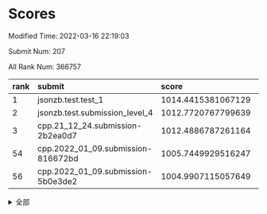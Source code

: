 # Scores

Modified Time: 2022-03-16 22:19:03

Submit Num: 207

All Rank Num: 366757

| rank |               submit               |       score        |       sigma        | pk_num |
| :--- | :--------------------------------- | :----------------- | :----------------- | :----- |
| 1    | jsonzb.test.test_1                 | 1014.4415381067129 | 0.8586362439187509 | 7086   |
| 2    | jsonzb.test.submission_level_4     | 1012.7720767799639 | 0.7856547284525369 | 7089   |
| 3    | cpp.21_12_24.submission-2b2ea0d7   | 1012.4886787261164 | 0.7977132941235928 | 7086   |
| 54   | cpp.2022_01_09.submission-816672bd | 1005.7449929516247 | 0.7311674285852584 | 7087   |
| 56   | cpp.2022_01_09.submission-5b0e3de2 | 1004.9907115057649 | 0.7339847080928645 | 7092   |


<details>
<summary>全部</summary>

| rank |                 submit                 |       score        |       sigma        | pk_num |
| :--- | :------------------------------------- | :----------------- | :----------------- | :----- |
| 1    | jsonzb.test.test_1                     | 1014.4415381067129 | 0.8586362439187509 | 7086   |
| 2    | jsonzb.test.submission_level_4         | 1012.7720767799639 | 0.7856547284525369 | 7089   |
| 3    | cpp.21_12_24.submission-2b2ea0d7       | 1012.4886787261164 | 0.7977132941235928 | 7086   |
| 4    | gobigger.level_3.submission_level_3_12 | 1011.9248155713384 | 0.7867870740710091 | 7084   |
| 5    | gobigger.level_3.submission_level_3_23 | 1011.3418352972549 | 0.7506343810712003 | 7085   |
| 6    | gobigger.level_3.submission_level_3_5  | 1011.2744392930973 | 0.7485707401398201 | 7090   |
| 7    | gobigger.level_3.submission_level_3_9  | 1011.0874503890195 | 0.7677552876248651 | 7087   |
| 8    | gobigger.level_3.submission_level_3_10 | 1010.9309288861988 | 0.790095534725854  | 7085   |
| 9    | gobigger.level_3.submission_level_3_33 | 1010.8859888376377 | 0.7687932547799917 | 7088   |
| 10   | gobigger.level_3.submission_level_3_39 | 1010.8708279100052 | 0.7617448048335975 | 7085   |
| 11   | gobigger.level_3.submission_level_3_30 | 1010.8674636913439 | 0.7921679911040549 | 7086   |
| 12   | gobigger.level_3.submission_level_3_28 | 1010.8505637250968 | 0.7749682814471801 | 7096   |
| 13   | gobigger.level_3.submission_level_3_45 | 1010.7105790839635 | 0.7493578328337676 | 7085   |
| 14   | gobigger.level_3.submission_level_3_25 | 1010.6973685182662 | 0.7984539336102886 | 7086   |
| 15   | gobigger.level_3.submission_level_3_26 | 1010.5570496223513 | 0.7573504178439517 | 7087   |
| 16   | gobigger.level_3.submission_level_3_19 | 1010.4402716188966 | 0.7867654689838923 | 7088   |
| 17   | gobigger.level_3.submission_level_3_17 | 1010.4061362993901 | 0.73564895716606   | 7087   |
| 18   | gobigger.level_3.submission_level_3_8  | 1010.3989361024984 | 0.7639172655199403 | 7091   |
| 19   | gobigger.level_3.submission_level_3_31 | 1010.3911485308345 | 0.7571798613163945 | 7089   |
| 20   | gobigger.level_3.submission_level_3_35 | 1010.3860423317783 | 0.7650159567661162 | 7082   |
| 21   | gobigger.level_3.submission_level_3_24 | 1010.3577737678064 | 0.7394355374594485 | 7084   |
| 22   | gobigger.level_3.submission_level_3_47 | 1010.3539567715168 | 0.7906699450186526 | 7085   |
| 23   | gobigger.level_3.submission_level_3_3  | 1010.2994681821409 | 0.7799608775784563 | 7086   |
| 24   | gobigger.level_3.submission_level_3_48 | 1010.251278793769  | 0.7727419422914453 | 7088   |
| 25   | gobigger.level_3.submission_level_3_42 | 1010.2256738760858 | 0.7742252163588581 | 7093   |
| 26   | gobigger.level_3.submission_level_3_14 | 1010.1836813094111 | 0.757904971730097  | 7089   |
| 27   | gobigger.level_3.submission_level_3_44 | 1010.1201834026225 | 0.7422848597714068 | 7090   |
| 28   | gobigger.level_3.submission_level_3_27 | 1010.0694816386116 | 0.7654072186147038 | 7086   |
| 29   | gobigger.level_3.submission_level_3_7  | 1010.0209529795769 | 0.7711558163856155 | 7088   |
| 30   | gobigger.level_3.submission_level_3_34 | 1010.0128394852671 | 0.7522283438623543 | 7086   |
| 31   | gobigger.level_3.submission_level_3_6  | 1010.0108364279324 | 0.7624094349001396 | 7086   |
| 32   | gobigger.level_3.submission_level_3_4  | 1009.9885229723066 | 0.764267187545897  | 7092   |
| 33   | gobigger.level_3.submission_level_3_22 | 1009.952046246789  | 0.7472199670555237 | 7082   |
| 34   | gobigger.level_3.submission_level_3_11 | 1009.923185230701  | 0.764821343238571  | 7086   |
| 35   | gobigger.level_3.submission_level_3_13 | 1009.8929939537461 | 0.7489559059303811 | 7088   |
| 36   | gobigger.level_3.submission_level_3_15 | 1009.8085434454495 | 0.76616640891318   | 7088   |
| 37   | gobigger.level_3.submission_level_3_38 | 1009.770113809075  | 0.7472761223004311 | 7090   |
| 38   | gobigger.level_3.submission_level_3_18 | 1009.7225188957837 | 0.7481617823711846 | 7093   |
| 39   | gobigger.level_3.submission_level_3_21 | 1009.5677070724072 | 0.7287837713328366 | 7081   |
| 40   | gobigger.level_3.submission_level_3_20 | 1009.4571101842556 | 0.7454531230659466 | 7090   |
| 41   | gobigger.level_3.submission_level_3_16 | 1009.3098867019908 | 0.7620218094372798 | 7088   |
| 42   | gobigger.level_3.submission_level_3_41 | 1009.2346481487092 | 0.7433357514900217 | 7088   |
| 43   | gobigger.level_3.submission_level_3_2  | 1009.20515107931   | 0.7454847083086028 | 7086   |
| 44   | gobigger.level_3.submission_level_3_29 | 1009.1807329327536 | 0.7401791443483392 | 7083   |
| 45   | gobigger.level_3.submission_level_3_37 | 1009.1635730441532 | 0.7563877637781942 | 7090   |
| 46   | gobigger.level_3.submission_level_3_1  | 1009.0332561286588 | 0.7415687058693243 | 7086   |
| 47   | gobigger.level_3.submission_level_3_46 | 1009.0122769165159 | 0.7183210408320873 | 7087   |
| 48   | gobigger.level_3.submission_level_3_0  | 1008.8311986728263 | 0.7452789755483626 | 7086   |
| 49   | gobigger.level_3.submission_level_3_40 | 1008.6799908619022 | 0.7393143536178548 | 7085   |
| 50   | gobigger.level_3.submission_level_3_32 | 1008.4672090696982 | 0.7395618289689638 | 7092   |
| 51   | gobigger.level_3.submission_level_3_49 | 1008.4439468391769 | 0.7403675485164191 | 7087   |
| 52   | gobigger.level_3.submission_level_3_36 | 1008.4325059999213 | 0.7499501281756793 | 7084   |
| 53   | gobigger.level_3.submission_level_3_43 | 1008.4162282040226 | 0.7309477701188732 | 7080   |
| 54   | cpp.2022_01_09.submission-816672bd     | 1005.7449929516247 | 0.7311674285852584 | 7087   |
| 55   | gobigger.level_1.submission_level_1_38 | 1005.0164020238096 | 0.7323197619029057 | 7082   |
| 56   | cpp.2022_01_09.submission-5b0e3de2     | 1004.9907115057649 | 0.7339847080928645 | 7092   |
| 57   | gobigger.level_1.submission_level_1_18 | 1004.8378710791148 | 0.723965058836586  | 7088   |
| 58   | gobigger.level_1.submission_level_1_28 | 1004.8346336607884 | 0.7150706162955303 | 7085   |
| 59   | gobigger.level_1.submission_level_1_42 | 1004.5778862855302 | 0.7125884691756259 | 7085   |
| 60   | gobigger.level_1.submission_level_1_43 | 1004.4151039541047 | 0.7173376393607761 | 7088   |
| 61   | gobigger.level_1.submission_level_1_39 | 1004.3531025121283 | 0.714287316638405  | 7086   |
| 62   | gobigger.level_1.submission_level_1_29 | 1004.2718341436754 | 0.722568846754551  | 7087   |
| 63   | gobigger.level_1.submission_level_1_31 | 1004.2637013395566 | 0.715073448725226  | 7082   |
| 64   | gobigger.level_1.submission_level_1_6  | 1004.2075732434389 | 0.7116579779362713 | 7084   |
| 65   | gobigger.level_1.submission_level_1_47 | 1004.1476361760799 | 0.7196729575017535 | 7088   |
| 66   | gobigger.level_1.submission_level_1_41 | 1004.113467886427  | 0.7190279305884639 | 7088   |
| 67   | gobigger.level_1.submission_level_1_12 | 1003.9983713975939 | 0.7276360780918939 | 7091   |
| 68   | gobigger.level_1.submission_level_1_24 | 1003.92632400338   | 0.7278752338182244 | 7085   |
| 69   | gobigger.level_1.submission_level_1_15 | 1003.8112750919545 | 0.7164125020047591 | 7087   |
| 70   | gobigger.level_1.submission_level_1_19 | 1003.791419995689  | 0.7238851479021535 | 7092   |
| 71   | gobigger.level_1.submission_level_1_36 | 1003.776592991919  | 0.7157965770312679 | 7088   |
| 72   | gobigger.level_1.submission_level_1_46 | 1003.775281891852  | 0.7278653716357506 | 7087   |
| 73   | gobigger.level_1.submission_level_1_1  | 1003.6588791643179 | 0.7225385555564219 | 7083   |
| 74   | gobigger.level_1.submission_level_1_34 | 1003.6340400347742 | 0.7182194401781312 | 7083   |
| 75   | gobigger.level_1.submission_level_1_11 | 1003.5799598635283 | 0.7123472362239193 | 7090   |
| 76   | gobigger.level_1.submission_level_1_45 | 1003.5300706194358 | 0.7220319969625774 | 7090   |
| 77   | gobigger.level_1.submission_level_1_3  | 1003.4997183300195 | 0.7270446611365428 | 7088   |
| 78   | gobigger.level_1.submission_level_1_27 | 1003.4869389033848 | 0.7177575323455971 | 7080   |
| 79   | gobigger.level_1.submission_level_1_20 | 1003.4854679289953 | 0.716878263602683  | 7086   |
| 80   | gobigger.level_1.submission_level_1_37 | 1003.4762035739824 | 0.7137071784634589 | 7088   |
| 81   | gobigger.level_1.submission_level_1_21 | 1003.43148466966   | 0.7085585363090036 | 7088   |
| 82   | gobigger.level_1.submission_level_1_10 | 1003.376308731011  | 0.7118852783759309 | 7089   |
| 83   | gobigger.level_1.submission_level_1_2  | 1003.320022144638  | 0.7268668942123089 | 7081   |
| 84   | gobigger.level_1.submission_level_1_7  | 1003.2431988620311 | 0.7134739103837189 | 7081   |
| 85   | gobigger.level_1.submission_level_1_26 | 1003.2192191509829 | 0.7138869758619999 | 7086   |
| 86   | gobigger.level_1.submission_level_1_5  | 1003.1551372829623 | 0.7047253089739423 | 7082   |
| 87   | gobigger.level_1.submission_level_1_22 | 1003.1433986846276 | 0.7100873470337254 | 7089   |
| 88   | gobigger.level_1.submission_level_1_8  | 1003.0457513452616 | 0.710602301591126  | 7086   |
| 89   | gobigger.level_1.submission_level_1_14 | 1003.0040094627609 | 0.7138206350276677 | 7091   |
| 90   | gobigger.level_1.submission_level_1_44 | 1002.948668503377  | 0.7135540285116927 | 7092   |
| 91   | gobigger.level_1.submission_level_1_17 | 1002.9471934955756 | 0.7150462557909507 | 7091   |
| 92   | gobigger.level_1.submission_level_1_35 | 1002.9167750315916 | 0.7109227846239179 | 7092   |
| 93   | gobigger.level_1.submission_level_1_48 | 1002.8322332139686 | 0.7191714282730041 | 7086   |
| 94   | gobigger.level_1.submission_level_1_9  | 1002.8130638736399 | 0.7150179749458753 | 7089   |
| 95   | gobigger.level_1.submission_level_1_40 | 1002.6870186664133 | 0.7151061062197667 | 7082   |
| 96   | gobigger.level_1.submission_level_1_16 | 1002.6355550487384 | 0.7126478249040249 | 7087   |
| 97   | gobigger.level_1.submission_level_1_13 | 1002.5862979090139 | 0.6996912949647079 | 7083   |
| 98   | gobigger.level_1.submission_level_1_33 | 1002.5581756125038 | 0.7190507163293756 | 7088   |
| 99   | gobigger.level_1.submission_level_1_30 | 1002.4480735891198 | 0.7081572339712693 | 7088   |
| 100  | gobigger.level_1.submission_level_1_25 | 1002.4204223976272 | 0.7316609792968878 | 7089   |
| 101  | gobigger.level_1.submission_level_1_23 | 1002.393637209544  | 0.7033860617074552 | 7093   |
| 102  | gobigger.level_1.submission_level_1_49 | 1002.254369642061  | 0.7166130284016251 | 7086   |
| 103  | gobigger.level_1.submission_level_1_0  | 1001.8224137120739 | 0.7116406338335249 | 7087   |
| 104  | gobigger.level_1.submission_level_1_4  | 1001.8118472642494 | 0.7058328122420261 | 7084   |
| 105  | gobigger.level_1.submission_level_1_32 | 1001.5955420178178 | 0.7053948391138055 | 7085   |
| 106  | gobigger.random.submission_random_36   | 997.3103136449957  | 0.7087855256322055 | 7084   |
| 107  | gobigger.random.submission_random_10   | 997.2655161218531  | 0.6978133646178313 | 7090   |
| 108  | gobigger.random.submission_random_17   | 996.9363337838583  | 0.705954145543101  | 7087   |
| 109  | gobigger.random.submission_random_45   | 996.8854485927409  | 0.7077868254523737 | 7088   |
| 110  | gobigger.random.submission_random_26   | 996.8719338884481  | 0.7126590186928068 | 7087   |
| 111  | gobigger.random.submission_random_34   | 996.6908123632857  | 0.6973840221885925 | 7085   |
| 112  | gobigger.random.submission_random_28   | 996.672762549006   | 0.7088543123186662 | 7085   |
| 113  | gobigger.random.submission_random_30   | 996.6458525019015  | 0.6990608339444392 | 7084   |
| 114  | gobigger.random.submission_random_48   | 996.6428716743777  | 0.7123181272534226 | 7091   |
| 115  | gobigger.random.submission_random_46   | 996.6083762961463  | 0.6966552468625505 | 7086   |
| 116  | gobigger.random.submission_random_8    | 996.5966374903442  | 0.7112471201699824 | 7091   |
| 117  | gobigger.random.submission_random_47   | 996.5534288099167  | 0.6973658435570939 | 7088   |
| 118  | gobigger.random.submission_random_44   | 996.5503424706233  | 0.7135938919833772 | 7087   |
| 119  | gobigger.random.submission_random_22   | 996.4680972845655  | 0.6915504732025277 | 7090   |
| 120  | gobigger.random.submission_random_16   | 996.4660218410149  | 0.7074122840651184 | 7092   |
| 121  | gobigger.random.submission_random_18   | 996.2572297018722  | 0.7214584968174965 | 7092   |
| 122  | gobigger.random.submission_random_24   | 996.1712694564006  | 0.720891211433693  | 7092   |
| 123  | gobigger.random.submission_random_29   | 996.1467103064637  | 0.7164199414857638 | 7093   |
| 124  | gobigger.random.submission_random_1    | 996.1171229139388  | 0.7121672063384917 | 7088   |
| 125  | gobigger.random.submission_random_41   | 996.0819473027018  | 0.7187907067459499 | 7089   |
| 126  | gobigger.random.submission_random_37   | 996.071374440816   | 0.7068890608060385 | 7084   |
| 127  | gobigger.random.submission_random_21   | 996.0350684710052  | 0.7087125059862468 | 7090   |
| 128  | gobigger.random.submission_random_43   | 996.0191991355007  | 0.7133608610952734 | 7086   |
| 129  | gobigger.random.submission_random_14   | 996.0072519247108  | 0.7011124362280187 | 7090   |
| 130  | gobigger.random.submission_random_31   | 995.9008529891909  | 0.7128961354358995 | 7084   |
| 131  | gobigger.random.submission_random_38   | 995.8847537613823  | 0.7199557220721859 | 7087   |
| 132  | gobigger.random.submission_random_3    | 995.8306251347685  | 0.7196565622417376 | 7089   |
| 133  | gobigger.random.submission_random_49   | 995.7571883297458  | 0.7049687614576043 | 7088   |
| 134  | gobigger.random.submission_random_40   | 995.607995017545   | 0.7104372558636367 | 7088   |
| 135  | gobigger.random.submission_random_23   | 995.600325431609   | 0.71844951721765   | 7085   |
| 136  | gobigger.random.submission_random_2    | 995.5973499192445  | 0.7002015666847377 | 7088   |
| 137  | gobigger.random.submission_random_4    | 995.5669034858371  | 0.7225357844092901 | 7082   |
| 138  | gobigger.random.submission_random_6    | 995.5317770558013  | 0.7234482807572981 | 7084   |
| 139  | gobigger.random.submission_random_25   | 995.5209547726927  | 0.7203181619898581 | 7092   |
| 140  | gobigger.random.submission_random_12   | 995.4637475444334  | 0.717057457434133  | 7089   |
| 141  | gobigger.random.submission_random_7    | 995.3876191709558  | 0.7066740376714361 | 7086   |
| 142  | gobigger.random.submission_random_11   | 995.3588729785781  | 0.7080581391851939 | 7084   |
| 143  | gobigger.random.submission_random_5    | 995.3583898412038  | 0.7175314048897042 | 7082   |
| 144  | gobigger.random.submission_random_13   | 995.2912563567068  | 0.7200511056770106 | 7085   |
| 145  | gobigger.random.submission_random_42   | 995.2710984311615  | 0.7118585454161142 | 7089   |
| 146  | gobigger.random.submission_random_19   | 995.0754853262457  | 0.7094982944849354 | 7093   |
| 147  | gobigger.random.submission_random_15   | 995.0429704162284  | 0.7142825073374998 | 7090   |
| 148  | gobigger.random.submission_random_32   | 995.0151285586327  | 0.7186954022917412 | 7084   |
| 149  | gobigger.random.submission_random_27   | 995.0046626113151  | 0.701146827114379  | 7087   |
| 150  | gobigger.random.submission_random_35   | 994.9896842065737  | 0.7193779461699161 | 7083   |
| 151  | gobigger.random.submission_random_33   | 994.8880231094248  | 0.7292388384957774 | 7088   |
| 152  | gobigger.random.submission_random_0    | 994.7945030660699  | 0.7213899997821308 | 7085   |
| 153  | gobigger.random.submission_random_20   | 994.712424890446   | 0.7213286048698521 | 7085   |
| 154  | gobigger.random.submission_random_9    | 994.5422575188655  | 0.7290169491805263 | 7088   |
| 155  | gobigger.random.submission_random_39   | 993.9797797750161  | 0.7008650267267195 | 7086   |
| 156  | gobigger.level_2.submission_level_2_14 | 993.9669061014849  | 0.7439511938412149 | 7091   |
| 157  | gobigger.level_2.submission_level_2_24 | 993.8148910205272  | 0.7337934444009171 | 7091   |
| 158  | gobigger.level_2.submission_level_2_48 | 993.8126539382004  | 0.7313345614973686 | 7088   |
| 159  | gobigger.level_2.submission_level_2_12 | 993.6064711934716  | 0.7444557984339611 | 7083   |
| 160  | gobigger.level_2.submission_level_2_40 | 993.4508698903426  | 0.7393932866973654 | 7088   |
| 161  | gobigger.level_2.submission_level_2_35 | 993.112026563978   | 0.7272564609078763 | 7090   |
| 162  | gobigger.level_2.submission_level_2_4  | 992.9765980136015  | 0.7332910725205177 | 7085   |
| 163  | gobigger.level_2.submission_level_2_44 | 992.9666496785393  | 0.7419217288129862 | 7084   |
| 164  | gobigger.level_2.submission_level_2_22 | 992.9414097224444  | 0.7495413776043367 | 7086   |
| 165  | gobigger.level_2.submission_level_2_18 | 992.9225620936437  | 0.7342961120934592 | 7084   |
| 166  | gobigger.level_2.submission_level_2_23 | 992.9051853714597  | 0.738715244920893  | 7090   |
| 167  | gobigger.level_2.submission_level_2_13 | 992.8685505721974  | 0.7294891247750586 | 7086   |
| 168  | gobigger.level_2.submission_level_2_41 | 992.8018912036734  | 0.7214943646400286 | 7086   |
| 169  | gobigger.level_2.submission_level_2_20 | 992.7521057252607  | 0.7372983640892105 | 7085   |
| 170  | gobigger.level_2.submission_level_2_29 | 992.6627933915838  | 0.7476414530478611 | 7089   |
| 171  | gobigger.level_2.submission_level_2_9  | 992.6594837720343  | 0.7355216935148157 | 7084   |
| 172  | gobigger.level_2.submission_level_2_15 | 992.5616452993571  | 0.7398335924778567 | 7086   |
| 173  | gobigger.level_2.submission_level_2_45 | 992.5544744725044  | 0.7379724345189604 | 7092   |
| 174  | gobigger.level_2.submission_level_2_21 | 992.4533108440532  | 0.7312551022104302 | 7083   |
| 175  | gobigger.level_2.submission_level_2_31 | 992.3811785544315  | 0.7541760905850193 | 7088   |
| 176  | gobigger.level_2.submission_level_2_6  | 992.3751628846964  | 0.7387762902975333 | 7086   |
| 177  | gobigger.level_2.submission_level_2_3  | 992.3622990291452  | 0.7441449710082652 | 7090   |
| 178  | gobigger.level_2.submission_level_2_5  | 992.269377547069   | 0.7297675402813666 | 7087   |
| 179  | gobigger.level_2.submission_level_2_37 | 992.163514212175   | 0.7479352605067449 | 7085   |
| 180  | gobigger.level_2.submission_level_2_42 | 992.157603559264   | 0.742316586590802  | 7090   |
| 181  | gobigger.level_2.submission_level_2_11 | 992.0815355862918  | 0.7433787478772704 | 7086   |
| 182  | gobigger.level_2.submission_level_2_10 | 992.0540532006933  | 0.7472990102363898 | 7086   |
| 183  | gobigger.level_2.submission_level_2_38 | 992.0331525345754  | 0.7265118977380147 | 7092   |
| 184  | gobigger.level_2.submission_level_2_19 | 992.0102885732688  | 0.748906329843814  | 7089   |
| 185  | gobigger.level_2.submission_level_2_32 | 991.9986412582596  | 0.7398635659924341 | 7089   |
| 186  | gobigger.level_2.submission_level_2_39 | 991.9887714439661  | 0.7613043408922415 | 7086   |
| 187  | gobigger.level_2.submission_level_2_7  | 991.9640982391863  | 0.7603453908925363 | 7089   |
| 188  | gobigger.level_2.submission_level_2_33 | 991.9415250192361  | 0.7438498585708287 | 7090   |
| 189  | gobigger.level_2.submission_level_2_26 | 991.8660795802678  | 0.7548589302828472 | 7086   |
| 190  | gobigger.level_2.submission_level_2_16 | 991.8529748099976  | 0.771180843584898  | 7089   |
| 191  | gobigger.level_2.submission_level_2_46 | 991.674175244236   | 0.7372415537872377 | 7092   |
| 192  | gobigger.level_2.submission_level_2_36 | 991.5991929853074  | 0.7614292254572704 | 7089   |
| 193  | gobigger.level_2.submission_level_2_30 | 991.5807328712501  | 0.7423105090496278 | 7092   |
| 194  | gobigger.level_2.submission_level_2_43 | 991.4819445206423  | 0.7410571610018887 | 7089   |
| 195  | gobigger.level_2.submission_level_2_27 | 991.436246744423   | 0.7446185469920464 | 7085   |
| 196  | gobigger.level_2.submission_level_2_0  | 991.3995522320563  | 0.7683990896547058 | 7081   |
| 197  | gobigger.level_2.submission_level_2_47 | 991.3266765091846  | 0.7529238661321634 | 7089   |
| 198  | gobigger.level_2.submission_level_2_8  | 991.2754899730865  | 0.7553618396643651 | 7083   |
| 199  | gobigger.level_2.submission_level_2_49 | 991.2285813582779  | 0.7542151085322539 | 7086   |
| 200  | gobigger.level_2.submission_level_2_25 | 991.1447008910286  | 0.7554065895193866 | 7085   |
| 201  | gobigger.level_2.submission_level_2_2  | 990.5978371709599  | 0.7445762926228985 | 7084   |
| 202  | gobigger.level_2.submission_level_2_28 | 990.4637378699227  | 0.7670028173486282 | 7090   |
| 203  | gobigger.level_2.submission_level_2_17 | 990.3498006764746  | 0.7488301459064943 | 7087   |
| 204  | gobigger.level_2.submission_level_2_34 | 989.6849575162095  | 0.7743825001032232 | 7084   |
| 205  | gobigger.level_2.submission_level_2_1  | 989.3943296570695  | 0.7702960659554496 | 7085   |
| 206  | gobigger.none.submission_none_0        | 977.9636636553055  | 1.2511866146990875 | 7090   |
| 207  | gobigger.none.submission_none_1        | 973.67630592448    | 1.7526615168616246 | 7081   |

</details>